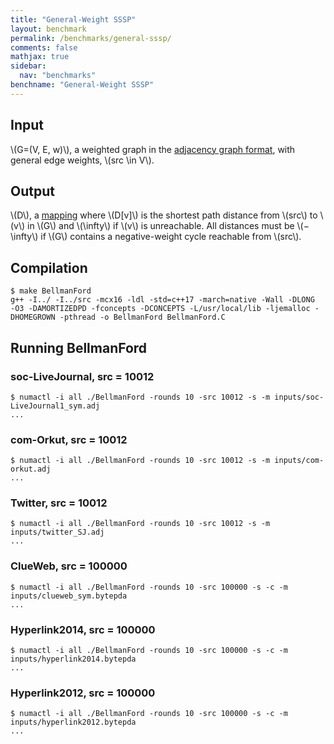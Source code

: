 ```yaml
---
title: "General-Weight SSSP"
layout: benchmark
permalink: /benchmarks/general-sssp/
comments: false
mathjax: true
sidebar:
  nav: "benchmarks"
benchname: "General-Weight SSSP"
---
```


## Input
\\(G=(V, E, w)\\), a weighted graph in the [adjacency graph
format](/benchmarks/formats/), with general edge weights, \\(src \in
V\\).

## Output
\\(D\\), a [mapping](/benchmarks/definitions/) where \\(D[v]\\) is the
shortest path distance from \\(src\\) to \\(v\\) in \\(G\\) and \\(\infty\\) if
\\(v\\) is unreachable. All distances must be \\(−\infty\\) if \\(G\\)
contains a negative-weight cycle reachable from \\(src\\).

## Compilation
```
$ make BellmanFord
g++ -I../ -I../src -mcx16 -ldl -std=c++17 -march=native -Wall -DLONG  -O3 -DAMORTIZEDPD -fconcepts -DCONCEPTS -L/usr/local/lib -ljemalloc -DHOMEGROWN -pthread -o BellmanFord BellmanFord.C
```

## Running BellmanFord

### soc-LiveJournal, src = 10012
```
$ numactl -i all ./BellmanFord -rounds 10 -src 10012 -s -m inputs/soc-LiveJournal1_sym.adj
...
```

### com-Orkut, src = 10012
```
$ numactl -i all ./BellmanFord -rounds 10 -src 10012 -s -m inputs/com-orkut.adj
...
```

### Twitter, src = 10012
```
$ numactl -i all ./BellmanFord -rounds 10 -src 10012 -s -m inputs/twitter_SJ.adj
...
```

### ClueWeb, src = 100000
```
$ numactl -i all ./BellmanFord -rounds 10 -src 100000 -s -c -m inputs/clueweb_sym.bytepda
...
```

### Hyperlink2014, src = 100000
```
$ numactl -i all ./BellmanFord -rounds 10 -src 100000 -s -c -m inputs/hyperlink2014.bytepda
...
```

### Hyperlink2012, src = 100000
```
$ numactl -i all ./BellmanFord -rounds 10 -src 100000 -s -c -m inputs/hyperlink2012.bytepda
...
```
